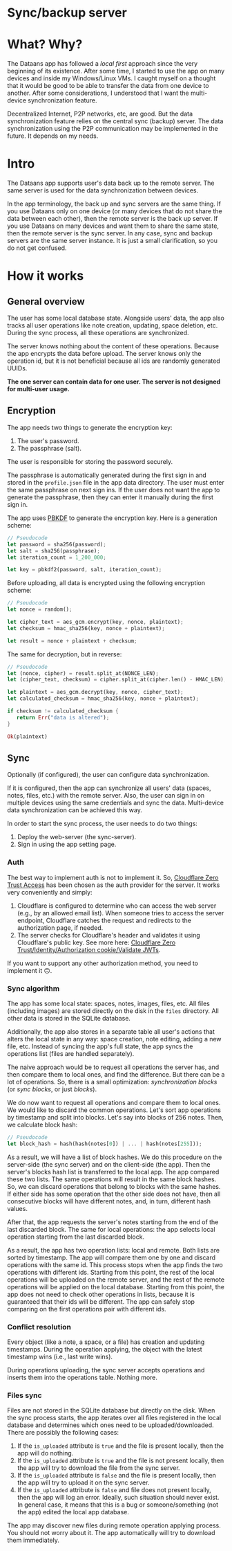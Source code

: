 
# Sync/backup server

# What? Why?

The Dataans app has followed a _local first_ approach since the very beginning of its existence. After some time, I started to use the app on many devices and inside my Windows/Linux VMs.
I caught myself on a thought that it would be good to be able to transfer the data from one device to another.
After some considerations, I understood that I want the multi-device synchronization feature.

Decentralized Internet, P2P networks, etc, are good. But the data synchronization feature relies on the central sync (backup) server.
The data synchronization using the P2P communication may be implemented in the future. It depends on my needs.

# Intro

The Dataans app supports user's data back up to the remote server. The same server is used for the data synchronization between devices.

In the app terminology, the back up and sync servers are the same thing.
If you use Dataans only on one device (or many devices that do not share the data between each other), then the remote server is the back up server.
If you use Dataans on many devices and want them to share the same state, then the remote server is the sync server.
In any case, sync and backup servers are the same server instance. It is just a small clarification, so you do not get confused.

# How it works

## General overview

The user has some local database state. Alongside users' data, the app also tracks all user operations like note creation, updating, space deletion, etc. During the sync process, all these operations are synchronized.

The server knows nothing about the content of these operations. Because the app encrypts the data before upload.
The server knows only the operation id, but it is not beneficial because all ids are randomly generated UUIDs.

**The one server can contain data for one user. The server is not designed for multi-user usage.**

## Encryption

The app needs two things to generate the encryption key:

1. The user's password.
2. The passphrase (salt).

The user is responsible for storing the password securely.

The passphrase is automatically generated during the first sign in and stored in the `profile.json` file in the app data directory.
The user must enter the same passphrase on next sign ins. If the user does not want the app to generate the passphrase, then they can enter it manually during the first sign in.

The app uses [PBKDF](https://en.wikipedia.org/wiki/PBKDF2) to generate the encryption key. Here is a generation scheme:

```rust
// Pseudocode
let password = sha256(password);
let salt = sha256(passphrase);
let iteration_count = 1_200_000;

let key = pbkdf2(password, salt, iteration_count);
```

Before uploading, all data is encrypted using the following encryption scheme:

```rust
// Pseudocode
let nonce = random();

let cipher_text = aes_gcm.encrypt(key, nonce, plaintext);
let checksum = hmac_sha256(key, nonce + plaintext);

let result = nonce + plaintext + checksum;
```

The same for decryption, but in reverse:

```rust
// Pseudocode
let (nonce, cipher) = result.split_at(NONCE_LEN);
let (cipher_text, checksum) = cipher.split_at(cipher.len() - HMAC_LEN);

let plaintext = aes_gcm.decrypt(key, nonce, cipher_text);
let calculated_checksum = hmac_sha256(key, nonce + plaintext);

if checksum != calculated_checksum {
   return Err("data is altered");
}

Ok(plaintext)
```

## Sync

Optionally (if configured), the user can configure data synchronization.

If it is configured, then the app can synchronize all users' data (spaces, notes, files, etc.) with the remote server. Also, the user can sign in on multiple devices using the same credentials and sync the data. Multi-device data synchronization can be achieved this way.

In order to start the sync process, the user needs to do two things:

1. Deploy the web-server (the sync-server).
2. Sign in using the app setting page.

### Auth

The best way to implement auth is not to implement it. So, [Cloudflare Zero Trust Access](https://www.cloudflare.com/zero-trust/products/access/) has been chosen as the auth provider for the server.
It works very conveniently and simply:

1. Cloudflare is configured to determine who can access the web server (e.g., by an allowed email list).
   When someone tries to access the server endpoint, Cloudflare catches the request and redirects to the authorization page, if needed.
2. The server checks for Cloudflare's header and validates it using Cloudflare's public key. See more here: [Cloudflare Zero Trust/Identity/Authorization cookie/Validate JWTs](https://developers.cloudflare.com/cloudflare-one/identity/authorization-cookie/validating-json/).

If you want to support any other authorization method, you need to implement it :upside_down_face:.

### Sync algorithm

The app has some local state: spaces, notes, images, files, etc. All files (including images) are stored directly on the disk in the `files` directory.
All other data is stored in the SQLite database.

Additionally, the app also stores in a separate table all user's actions that alters the local state in any way: space creation, note editing, adding a new file, etc. Instead of syncing the app's full state, the app syncs the operations list (files are handled separately).

The naive approach would be to request all operations the server has, and then compare them to local ones, and find the difference. But there can be a lot of operations. So, there is a small optimization: _synchronization blocks_ (or _sync blocks_, or just _blocks_).

We do now want to request all operations and compare them to local ones. We would like to discard the common operations. Let's sort app operations by timestamp and split into blocks. Let's say into blocks of 256 notes. Then, we calculate block hash:

```rust
// Pseudocode
let block_hash = hash(hash(notes[0]) | ... | hash(notes[255]));
```

As a result, we will have a list of block hashes. We do this procedure on the server-side (the sync server) and on the client-side (the app). 
Then the server's blocks hash list is transferred to the local app. The app compared these two lists. The same operations will result in the same block hashes.
So, we can discard operations that belong to blocks with the same hashes. If either side has some operation that the other side does not have, then all consecutive blocks will have different notes, and, in turn, different hash values.

After that, the app requests the server's notes starting from the end of the last discarded block. The same for local operations: the app selects local operation starting from the last discarded block.

As a result, the app has two operation lists: local and remote. Both lists are sorted by timestamp. The app will compare them one by one and discard operations with the same id.
This process stops when the app finds the two operations with different ids. Starting from this point, the rest of the local operations will be uploaded on the remote server, and the rest of the remote operations will be applied on the local database.
Starting from this point, the app does not need to check other operations in lists, because it is guaranteed that their ids will be different.
The app can safely stop comparing on the first operations pair with different ids.

### Conflict resolution

Every object (like a note, a space, or a file) has creation and updating timestamps. During the operation applying, the object with the latest timestamp wins (i.e., last write wins).

During operations uploading, the sync server accepts operations and inserts them into the operations table. Nothing more.

### Files sync

Files are not stored in the SQLite database but directly on the disk.
When the sync process starts, the app iterates over all files registered in the local database and determines which ones need to be uploaded/downloaded.
There are possibly the following cases:

1. If the `is_uploaded` attribute is `true` and the file is present locally, then the app will do nothing.
2. If the `is_uploaded` attribute is `true` and the file is not present locally, then the app will try to download the file from the sync server.
1. If the `is_uploaded` attribute is `false` and the file is present locally, then the app will try to upload it on the sync server.
1. If the `is_uploaded` attribute is `false` and file does not present locally, then the app will log an error.
   Ideally, such situation should never exist. In general case, it means that this is a bug or someone/something (not the app) edited the local app database.

The app may discover new files during remote operation applying process. You should not worry about it. The app automatically will try to download them immediately.
